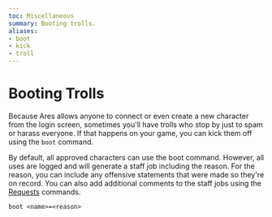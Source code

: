```yaml
---
toc: Miscellaneous
summary: Booting trolls.
aliases:
- boot
- kick
- troll
---
```

# Booting Trolls

Because Ares allows anyone to connect or even create a new character from the login screen, sometimes you'll have trolls who stop by just to spam or harass everyone.  If that happens on your game, you can kick them off using the `boot` command.

By default, all approved characters can use the boot command.  However, all uses are logged and will generate a staff job including the reason.  For the reason, you can include any offensive statements that were made so they're on record.  You can also add additional comments to the staff jobs using the  [Requests](help/jobs/requests) commands.  

`boot <name>=<reason>`